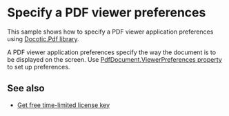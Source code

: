 # Specify a PDF viewer preferences
This sample shows how to specify a PDF viewer application preferences using [Docotic.Pdf library](https://bitmiracle.com/pdf-library/).

A PDF viewer application preferences specify the way the document is to be displayed on the screen.
Use [PdfDocument.ViewerPreferences property](https://bitmiracle.com/pdf-library/api/pdfdocument-viewerpreferences) to set up preferences.

## See also
* [Get free time-limited license key](https://bitmiracle.com/pdf-library/download-pdf-library.aspx)
